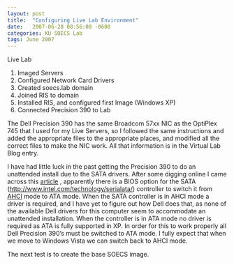 ```yaml
---
layout: post
title:  "Configuring Live Lab Environment"
date:   2007-06-28 08:56:08 -0600
categories: KU SOECS Lab
tags: June 2007
---
```

Live Lab

   1. Imaged Servers
   2. Configured Network Card Drivers
   3. Created soecs.lab domain
   4. Joined RIS to domain
   5. Installed RIS, and configured first Image (Windows XP)
   6. Connected Precision 390 to Lab

The Dell Precision 390 has the same Broadcom 57xx NIC as the OptiPlex 745 that I used for my Live Servers, so I followed the same instructions and added the appropriate files to the appropriate places, and modified all the correct files to make the NIC work. All that information is in the Virtual Lab Blog entry.

I have had little luck in the past getting the Precision 390 to do an unattended install due to the SATA drivers. After some digging online I came across this [article](http://www.dellcommunity.com/supportforums/board/message?board.id=pw_harddrive&message.id=1749&query.id=74107#M1749) , apparently there is a BIOS option for the SATA (http://www.intel.com/technology/serialata/) controller to switch it from [AHCI](http://www.intel.com/technology/serialata/ahci.htm) mode to ATA mode. When the SATA controller is in AHCI mode a driver is required, and I have yet to figure out how Dell does that, as none of the available Dell drivers for this computer seem to accommodate an unattended installation. When the controller is in ATA mode no driver is required as ATA is fully supported in XP. In order for this to work properly all Dell Precision 390’s must be switched to ATA mode. I fully expect that when we move to Windows Vista we can switch back to AHCI mode.

The next test is to create the base SOECS image.
